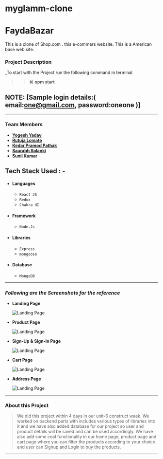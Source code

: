 # myglamm-clone
# FaydaBazar
This is a clone of Shop.com . this e-commers website.  This is a American base web site. 


### Project Description

_To start with the Project run the following command in terminal

> > ⌘ **npm start**


## NOTE: [Sample login details:( email:one@gmail.com, password:oneone )]
---


### Team Members

- **[Yogesh Yadav](https://www.linkedin.com/in/yadav-yogesh-583471233/)**
- **[Rutuja Lomate](https://www.linkedin.com/in/lomate-rutuja-1aa4bb238/)**
- **[Kedar Pramod Pathak](https://www.linkedin.com/in/kedar-pathak-583445233/)**
- **[Saurabh Solanki](https://github.com/saurabhsolanki)**
- **[Sunil Kumar](https://github.com/SunilKumarRoy450)**


## Tech Stack Used : -

- #### Languages
  - `React JS`
  - `Redux`
  - `Chakra UI`
- #### Framework
  - `Node.Js`
- #### Libraries
  - `Express`
  - `mongoose`
- #### Database
  - `MongoDB`
  

---

### _Following are the Screenshots for the reference_

- **Landing Page**

  ![Landing Page](https://i.postimg.cc/nVy477dk/Screenshot-905.png)

- **Product Page**

  ![Landing Page](https://i.postimg.cc/nL22GzsL/Screenshot-911.png)

- **Sign-Up & Sign-In Page**

  ![Landing Page](https://i.postimg.cc/LXZq6QMM/Screenshot-906.png)

- **Cart Page**

  ![Landing Page](https://i.postimg.cc/3rF8CQ1c/Screenshot-907.png)

- **Address Page**

  ![Landing Page](https://i.postimg.cc/05nvKd2g/Screenshot-910.png)

---

### About this Project

> We did this project within 4 days in our unit-6 construct week. We worked on backend parts with includes various types of libraries into it and we have also added database for our project so user and product details will be saved and can be used accordingly. We have also add some cool functionality in our home page, product page and cart page where you can filter the products according to your choice and user can Signup and Login to buy the products.

---
